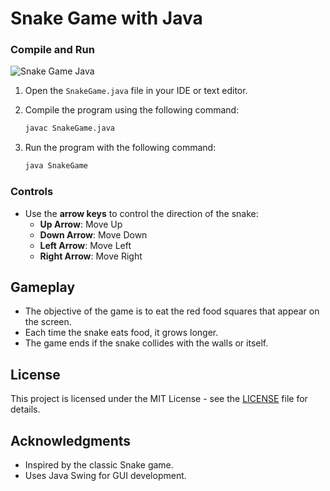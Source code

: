 # Snake Game with Java
### Compile and Run
![Snake Game Java](https://github.com/user-attachments/assets/2ded0eeb-e226-42e3-9c10-8a29ceade9c1)

1. Open the `SnakeGame.java` file in your IDE or text editor.
2. Compile the program using the following command:

   ```bash
   javac SnakeGame.java
   ```

3. Run the program with the following command:

   ```bash
   java SnakeGame
   ```

### Controls

- Use the **arrow keys** to control the direction of the snake:
  - **Up Arrow**: Move Up
  - **Down Arrow**: Move Down
  - **Left Arrow**: Move Left
  - **Right Arrow**: Move Right

## Gameplay

- The objective of the game is to eat the red food squares that appear on the screen.
- Each time the snake eats food, it grows longer.
- The game ends if the snake collides with the walls or itself.

## License

This project is licensed under the MIT License - see the [LICENSE](LICENSE) file for details.

## Acknowledgments

- Inspired by the classic Snake game.
- Uses Java Swing for GUI development.
